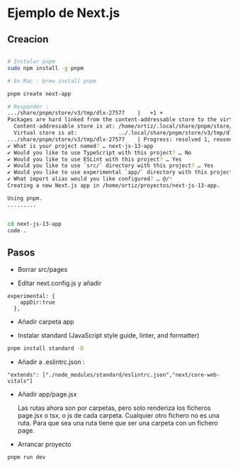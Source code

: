 # Ejemplo de Next.js

## Creacion

```bash

# Instalar pnpm 
sudo npm install -g pnpm

# En Mac : brew install pnpm

pnpm create next-app    

# Responder :
.../share/pnpm/store/v3/tmp/dlx-27577    |   +1 +
Packages are hard linked from the content-addressable store to the virtual store.
  Content-addressable store is at: /home/ortiz/.local/share/pnpm/store/v3
  Virtual store is at:             ../.local/share/pnpm/store/v3/tmp/dlx-27577/node_modules/.pnpm
.../share/pnpm/store/v3/tmp/dlx-27577    | Progress: resolved 1, reused 0, downloaded 1, added 1, done
✔ What is your project named? … next-js-13-app
✔ Would you like to use TypeScript with this project? … No 
✔ Would you like to use ESLint with this project? … Yes
✔ Would you like to use `src/` directory with this project? … Yes
✔ Would you like to use experimental `app/` directory with this project? … No 
✔ What import alias would you like configured? … @/*
Creating a new Next.js app in /home/ortiz/proyectos/next-js-13-app.

Using pnpm.
.........


cd next-js-13-app
code .


```

## Pasos

- Borrar src/pages

- Editar next.config.js y añadir 

```
experimental: {
    appDir:true
  },
```

- Añadir carpeta app

- Instalar standard (JavaScript style guide, linter, and formatter)
```bash
pnpm install standard -D
```

- Añadir a .eslintrc.json :

```
"extends": ["./node_modules/standard/eslintrc.json","next/core-web-vitals"]
```

- Añadir app/page.jsx

    Las rutas ahora son por carpetas, pero solo renderiza los ficheros page.jsx o tsx, o js de cada carpeta. 
    Cualquier otro fichero no es una ruta.
    Para que sea una ruta tiene que ser una carpeta con un fichero page. 

- Arrancar proyecto

```bash
pnpm run dev
```
